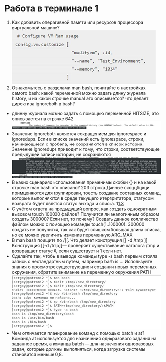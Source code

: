 # Работа в терминале 1
1. Как добавить оперативной памяти или ресурсов процессора виртуальной машине?
![1](/%D0%A0%D0%B0%D0%B1%D0%BE%D1%82%D0%B0%20%D0%B2%20%D1%82%D0%B5%D1%80%D0%BC%D0%B8%D0%BD%D0%B0%D0%BB%D0%B5%201/1.jpg)
2. Ознакомьтесь с разделами man bash, почитайте о настройках самого bash: какой переменной можно задать длину журнала history, и на какой строчке manual это описывается? что делает директива ignoreboth в bash?
- длинну журнала можно задать с помощью переменной HITSIZE, это описывается на строчке 642
![1.1](/%D0%A0%D0%B0%D0%B1%D0%BE%D1%82%D0%B0%20%D0%B2%20%D1%82%D0%B5%D1%80%D0%BC%D0%B8%D0%BD%D0%B0%D0%BB%D0%B5%201/1.1.jpg)
- Значение ignoreboth является сокращением для ignorespace и ignoredups. Если в списке значений есть ignorespace, строки, начинающиеся с пробела, не сохраняются в список истории. Значение ignoredups приводит к тому, что строки, соответствующие предыдущей записи истории, не сохраняются.
![1.2](/%D0%A0%D0%B0%D0%B1%D0%BE%D1%82%D0%B0%20%D0%B2%20%D1%82%D0%B5%D1%80%D0%BC%D0%B8%D0%BD%D0%B0%D0%BB%D0%B5%201/1.2.jpg)
- В каких сценариях использования применимы скобки {} и на какой строчке man bash это описано?
203 строка.Данные скоццбцкци примценяются для группировки, тоесть создание составных команд, которые выполняются в среде текущего итерпритатора, статусом возврата будет являтся статус выхода и списка.
1[1.3](/%D0%A0%D0%B0%D0%B1%D0%BE%D1%82%D0%B0%20%D0%B2%20%D1%82%D0%B5%D1%80%D0%BC%D0%B8%D0%BD%D0%B0%D0%BB%D0%B5%201/1.3.jpg)
- С учётом ответа на предыдущий вопрос, как создать однократным вызовом touch 100000 файлов? Получится ли аналогичным образом создать 300000? Если нет, то почему?
Создать данное колличество файлом можно с помощью команды touch(1..100000). 300000 создать не получится, так как будет слишком большая длина списка, но ее можно увеличить изменив переменную ARG_MAX
- В man bash поищите по /[[. Что делает конструкция [[ -d /tmp ]]
Kонструкция [[-d /tmp]]— проверяет существование каталога /tmp и возвращает статус 0, если существует и 1 если нет.
- Сделайте так, чтобы в выводе команды type -a bash первым стояла запись с нестандартным путем, например bash is ... Используйте знания о просмотре существующих и создании новых переменных окружения, обратите внимание на переменную окружения PATH
![1.4](/%D0%A0%D0%B0%D0%B1%D0%BE%D1%82%D0%B0%20%D0%B2%20%D1%82%D0%B5%D1%80%D0%BC%D0%B8%D0%BD%D0%B0%D0%BB%D0%B5%201/1.4.jpg)
- Чем отличается планирование команд с помощью batch и at?
Команда at используется для назначения одноразового задания на заданное время, а команда batch — для назначения одноразовых задач, которые должны выполняться, когда загрузка системы становится меньше 0,8.